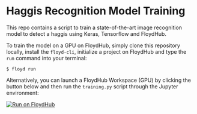 # Haggis Recognition Model Training

This repo contains a script to train a state-of-the-art image recognition model to detect a haggis using Keras, Tensorflow and FloydHub.

To train the model on a GPU on FloydHub, simply clone this repository locally, install the `floyd-cli`, initialize a project on FloydHub and type the `run` command into your terminal:

```$ floyd run```

Alternatively, you can launch a FloydHub Workspace (GPU) by clicking the button below and then run the `training.py` script through the Jupyter environment:

[![Run on FloydHub](https://static.floydhub.com/button/button-small.svg)](https://floydhub.com/run?template=https://github.com/euanwielewski/floydhub-haggis-detector)